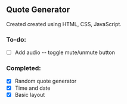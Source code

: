 ## Quote Generator
Created created using HTML, CSS, JavaScript.


### To-do:
- [ ] Add audio -- toggle mute/unmute button
### Completed:
- [x] Random quote generator
- [x] Time and date
- [x] Basic layout
